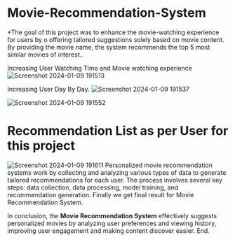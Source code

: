# Movie-Recommendation-System
*The goal of this project was to enhance the movie-watching experience for users by o offering tailored suggestions solely based on movie content. By providing the movie name, the system recommends the  top 5 most similar movies of interest..

Increasing User Watching Time and Movie watching experience
![Screenshot 2024-01-09 191513](https://github.com/Aditya986025/Movie-Recommendation-System/assets/117461241/055a2eb5-10bf-41bf-9cc5-c0ca9c8ff657)


Increasing User Day By Day.
![Screenshot 2024-01-09 191537](https://github.com/Aditya986025/Movie-Recommendation-System/assets/117461241/f4a7944f-2fed-48af-86be-dc8971a42506)

![Screenshot 2024-01-09 191552](https://github.com/Aditya986025/Movie-Recommendation-System/assets/117461241/a026de4e-2c7b-4131-99f8-a7bf73baa6b5)


# Recommendation List as per User for this project
![Screenshot 2024-01-09 191611](https://github.com/Aditya986025/Movie-Recommendation-System/assets/117461241/397718ec-93f0-4900-ad7e-847fdb15754d)
Personalized movie recommendation systems work by collecting and analyzing various types of data to generate tailored recommendations for each user. The process involves several key steps: data collection, data processing, model training, and recommendation generation.
Finally we get final result for Movie Recommendation System.

In conclusion, the **Movie Recommendation System** effectively suggests personalized movies by analyzing user preferences and viewing history, improving user engagement and making content discover easier. 
End. 
